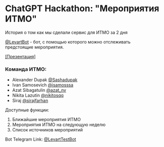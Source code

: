 # ChatGPT Hackathon: "Мероприятия ИТМО"

История о том как мы сделали сервис для ИТМО за 2 дня

[@LevartBot](https://t.me/LevartTestBot) - бот, с помощью которого можно отслеживать предстоящие мероприятия.

[[Презентация]](https://docs.google.com/presentation/d/1qGi-cuh1QZmW6kYfOj5x6v7Lkl0-PF3a/edit#slide=id.p3)

### Команда ИТМО:

- Alexander Dupak [@Sashadupak](https://t.me/Sashadupak)
- Ivan Samosevich [@isamosssa](https://t.me/isamosssa)
- Azat Sibagatulin [@azat_nv](https://t.me/azat_nv)
- Nikita Lazutin [@nikitosqq](https://t.me/nikitosqq)
- Siraj [@sirajfarhan](https://t.me/sirajfarhan)


Доступные функции:
1. Ближайшие мероприятия ИТМО
2. Мероприятия ИТМО на следующую неделю
3. Список источников мероприятий


Bot Telegram Link: [@LevartTestBot](https://t.me/LevartTestBot)
